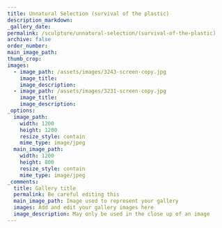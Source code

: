 ```yaml
---
title: Unnatural Selection (survival of the plastic)
description_markdown:
_gallery_date:
permalink: /sculpture/unnatural-selection/(survival-of-the-plastic)
archive: false
order_number:
main_image_path:
thumb_crop:
images:
  - image_path: /assets/images/3243-screen-copy.jpg
    image_title:
    image_description:
  - image_path: /assets/images/3231-screen-copy.jpg
    image_title:
    image_description:
_options:
  image_path:
    width: 1200
    height: 1200
    resize_style: contain
    mime_type: image/jpeg
  main_image_path:
    width: 1200
    height: 800
    resize_style: contain
    mime_type: image/jpeg
_comments:
  title: Gallery title
  permalink: Be careful editing this
  main_image_path: Image used to represent your gallery
  images: Add and edit your gallery images here
  image_description: May only be used in the close up of an image
---
```

